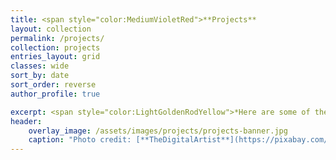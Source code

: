 ```yaml
---
title: <span style="color:MediumVioletRed">**Projects**
layout: collection
permalink: /projects/
collection: projects
entries_layout: grid
classes: wide
sort_by: date
sort_order: reverse
author_profile: true

excerpt: <span style="color:LightGoldenRodYellow">*Here are some of the key projects I've worked on, showcasing my skills in game development, and software engineering.*
header:
    overlay_image: /assets/images/projects/projects-banner.jpg
    caption: "Photo credit: [**TheDigitalArtist**](https://pixabay.com/illustrations/banner-header-blocks-blue-banner-1557881)"
---
```


